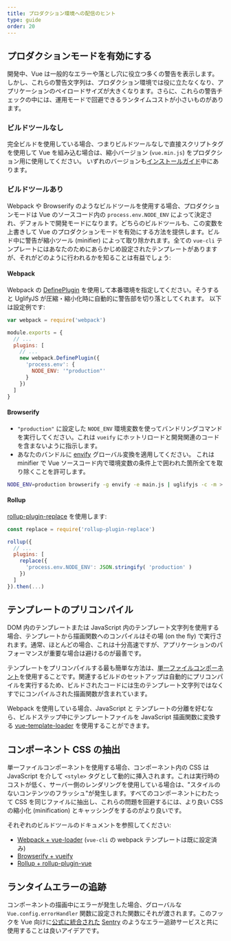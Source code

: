 ```yaml
---
title: プロダクション環境への配信のヒント
type: guide
order: 20
---
```


## プロダクションモードを有効にする

開発中、Vue は一般的なエラーや落とし穴に役立つ多くの警告を表示します。しかし、これらの警告文字列は、プロダクション環境では役に立たなくなり、アプリケーションのペイロードサイズが大きくなります。さらに、これらの警告チェックの中には、運用モードで回避できるランタイムコストが小さいものがあります。

### ビルドツールなし

完全ビルドを使用している場合、つまりビルドツールなしで直接スクリプトタグを使用して Vue を組み込む場合は、縮小バージョン (`vue.min.js`) をプロダクション用に使用してください。 いずれのバージョンも[インストールガイド](installation.html#lt-script-gt-直接組み込み)中にあります。

### ビルドツールあり

Webpack や Browserify のようなビルドツールを使用する場合、プロダクションモードは Vue のソースコード内の `process.env.NODE_ENV` によって決定され、デフォルトで開発モードになります。どちらのビルドツールも、この変数を上書きして Vue のプロダクションモードを有効にする方法を提供します。ビルド中に警告が縮小ツール (minifier) によって取り除かれます。全ての `vue-cli` テンプレートにはあなたのためにあらかじめ設定されたテンプレートがありますが、それがどのように行われるかを知ることは有益でしょう:

#### Webpack

Webpack の [DefinePlugin](https://webpack.js.org/plugins/define-plugin/) を使用して本番環境を指定してください。そうすると UglifyJS が圧縮・縮小化時に自動的に警告部を切り落としてくれます。 以下は設定例です:

```javascript
var webpack = require('webpack')

module.exports = {
  // ...
  plugins: [
    // ...
    new webpack.DefinePlugin({
      'process.env': {
        NODE_ENV: '"production"'
      }
    })
  ]
}
```

#### Browserify

- `"production"` に設定した `NODE_ENV` 環境変数を使ってバンドリングコマンドを実行してください。これは `vueify` にホットリロードと開発関連のコードを含まないように指示します。
- あなたのバンドルに [envify](https://github.com/hughsk/envify) グローバル変換を適用してください。 これは minifier で Vue ソースコード内で環境変数の条件上で囲われた箇所全てを取り除くことを許可します。


``` bash
NODE_ENV=production browserify -g envify -e main.js | uglifyjs -c -m > build.js
```

#### Rollup

[rollup-plugin-replace](https://github.com/rollup/rollup-plugin-replace) を使用します:

```javascript
const replace = require('rollup-plugin-replace')

rollup({
  // ...
  plugins: [
    replace({
      'process.env.NODE_ENV': JSON.stringify( 'production' )
    })
  ]
}).then(...)
```

## テンプレートのプリコンパイル

DOM 内のテンプレートまたは JavaScript 内のテンプレート文字列を使用する場合、テンプレートから描画関数へのコンパイルはその場 (on the fly) で実行されます。通常、ほとんどの場合、これは十分高速ですが、アプリケーションのパフォーマンスが重要な場合は避けるのが最善です。

テンプレートをプリコンパイルする最も簡単な方法は、[単一ファイルコンポーネント](single-file-components.html)を使用することです。関連するビルドのセットアップは自動的にプリコンパイルを実行するため、ビルドされたコードには生のテンプレート文字列ではなくすでにコンパイルされた描画関数が含まれています。

Webpack を使用している場合、JavaScript と テンプレートの分離を好むなら、ビルドステップ中にテンプレートファイルを JavaScript 描画関数に変換する [vue-template-loader](https://github.com/ktsn/vue-template-loader) を使用することができます。

## コンポーネント CSS の抽出

単一ファイルコンポーネントを使用する場合、コンポーネント内の CSS は JavaScript を介して `<style>` タグとして動的に挿入されます。これは実行時のコストが低く、サーバー側のレンダリングを使用している場合は、"スタイルのないコンテンツのフラッシュ"が発生します。すべてのコンポーネントにわたって CSS を同じファイルに抽出し、これらの問題を回避するには、より良い CSS の縮小化 (minification) とキャッシングをするのがより良いです。

それぞれのビルドツールのドキュメントを参照してください:

- [Webpack + vue-loader](http://vue-loader.vuejs.org/en/configurations/extract-css.html) (`vue-cli` の webpack テンプレートは既に設定済み)
- [Browserify + vueify](https://github.com/vuejs/vueify#css-extraction)
- [Rollup + rollup-plugin-vue](https://github.com/znck/rollup-plugin-vue#options)

## ランタイムエラーの追跡

コンポーネントの描画中にエラーが発生した場合、グローバルな `Vue.config.errorHandler` 関数に設定された関数にそれが渡されます。このフックを Vue 向けに[公式に統合された](https://sentry.io/for/vue/) [Sentry](https://sentry.io) のようなエラー追跡サービスと共に使用することは良いアイデアです。
